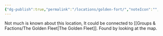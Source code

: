 ```yaml
---
{"dg-publish":true,"permalink":"/locations/golden-fort/","noteIcon":"","created":"2024-10-09T17:19:31.772+01:00","updated":"2024-12-13T23:04:42.114+00:00"}
---
```


Not much is known about this location, It could be connected to [[Groups & Factions/The Golden Fleet\|The Golden Fleet]]. Found by looking at the map.